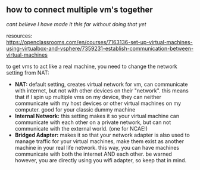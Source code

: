 ## how to connect multiple vm's together ##
*cant believe I have made it this far without doing that yet*<br>

resources:<br>
https://openclassrooms.com/en/courses/7163136-set-up-virtual-machines-using-virtualbox-and-vsphere/7359231-establish-communication-between-virtual-machines

to get vms to act like a real machine, you need to change the network setting from NAT:

- **NAT:** default setting, creates virtual network for vm, can communicate with internet, but not with other devices on their "network". this means that if I spin up multiple vms on my device, they can neither communicate with my host devices or other virtual machines on my computer. good for your classic dummy machine
- **Internal Network:** this setting makes it so your virtual machine can communicate with each other on a private network, but can not communicate with the external world. (one for NCAE!)
- **Bridged Adapter:** makes it so that your network adapter is also used to manage traffic for your virtual machines, make them exist as another machine in your real life network. this way, you can have machines communicate with both the internet AND each other. be warned however, you are directly using you wifi adapter, so keep that in mind.
